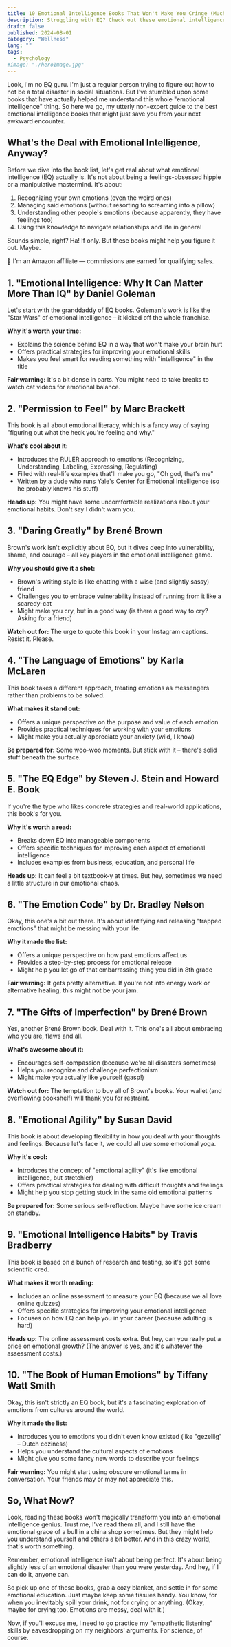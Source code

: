 ```yaml
---
title: 10 Emotional Intelligence Books That Won't Make You Cringe (Much)
description: Struggling with EQ? Check out these emotional intelligence books that might just save you from your next awkward encounter. No judgement, just real talk.
draft: false
published: 2024-08-01
category: "Wellness"
lang: ""
tags:
  - Psychology
#image: "./heroImage.jpg"
---
```



Look, I'm no EQ guru. I'm just a regular person trying to figure out how to not be a total disaster in social situations. But I've stumbled upon some books that have actually helped me understand this whole "emotional intelligence" thing. So here we go, my utterly non-expert guide to the best emotional intelligence books that might just save you from your next awkward encounter.


## What's the Deal with Emotional Intelligence, Anyway?

Before we dive into the book list, let's get real about what emotional intelligence (EQ) actually is. It's not about being a feelings-obsessed hippie or a manipulative mastermind. It's about:

1. Recognizing your own emotions (even the weird ones)
2. Managing said emotions (without resorting to screaming into a pillow)
3. Understanding other people's emotions (because apparently, they have feelings too)
4. Using this knowledge to navigate relationships and life in general

Sounds simple, right? Ha! If only. But these books might help you figure it out. Maybe.

👥 I'm an Amazon affiliate — commissions are earned for qualifying sales.

## 1. "Emotional Intelligence: Why It Can Matter More Than IQ" by Daniel Goleman

Let's start with the granddaddy of EQ books. Goleman's work is like the "Star Wars" of emotional intelligence – it kicked off the whole franchise.

**Why it's worth your time:**

- Explains the science behind EQ in a way that won't make your brain hurt
- Offers practical strategies for improving your emotional skills
- Makes you feel smart for reading something with "intelligence" in the title

**Fair warning:** It's a bit dense in parts. You might need to take breaks to watch cat videos for emotional balance.

## 2. "Permission to Feel" by Marc Brackett

This book is all about emotional literacy, which is a fancy way of saying "figuring out what the heck you're feeling and why."

**What's cool about it:**

- Introduces the RULER approach to emotions (Recognizing, Understanding, Labeling, Expressing, Regulating)
- Filled with real-life examples that'll make you go, "Oh god, that's me"
- Written by a dude who runs Yale's Center for Emotional Intelligence (so he probably knows his stuff)

**Heads up:** You might have some uncomfortable realizations about your emotional habits. Don't say I didn't warn you.

## 3. "Daring Greatly" by Brené Brown

Brown's work isn't explicitly about EQ, but it dives deep into vulnerability, shame, and courage – all key players in the emotional intelligence game.

**Why you should give it a shot:**

- Brown's writing style is like chatting with a wise (and slightly sassy) friend
- Challenges you to embrace vulnerability instead of running from it like a scaredy-cat
- Might make you cry, but in a good way (is there a good way to cry? Asking for a friend)

**Watch out for:** The urge to quote this book in your Instagram captions. Resist it. Please.

## 4. "The Language of Emotions" by Karla McLaren

This book takes a different approach, treating emotions as messengers rather than problems to be solved.

**What makes it stand out:**

- Offers a unique perspective on the purpose and value of each emotion
- Provides practical techniques for working with your emotions
- Might make you actually appreciate your anxiety (wild, I know)

**Be prepared for:** Some woo-woo moments. But stick with it – there's solid stuff beneath the surface.

## 5. "The EQ Edge" by Steven J. Stein and Howard E. Book

If you're the type who likes concrete strategies and real-world applications, this book's for you.

**Why it's worth a read:**

- Breaks down EQ into manageable components
- Offers specific techniques for improving each aspect of emotional intelligence
- Includes examples from business, education, and personal life

**Heads up:** It can feel a bit textbook-y at times. But hey, sometimes we need a little structure in our emotional chaos.

## 6. "The Emotion Code" by Dr. Bradley Nelson

Okay, this one's a bit out there. It's about identifying and releasing "trapped emotions" that might be messing with your life.

**Why it made the list:**

- Offers a unique perspective on how past emotions affect us
- Provides a step-by-step process for emotional release
- Might help you let go of that embarrassing thing you did in 8th grade

**Fair warning:** It gets pretty alternative. If you're not into energy work or alternative healing, this might not be your jam.

## 7. "The Gifts of Imperfection" by Brené Brown

Yes, another Brené Brown book. Deal with it. This one's all about embracing who you are, flaws and all.

**What's awesome about it:**

- Encourages self-compassion (because we're all disasters sometimes)
- Helps you recognize and challenge perfectionism
- Might make you actually like yourself (gasp!)

**Watch out for:** The temptation to buy all of Brown's books. Your wallet (and overflowing bookshelf) will thank you for restraint.

## 8. "Emotional Agility" by Susan David

This book is about developing flexibility in how you deal with your thoughts and feelings. Because let's face it, we could all use some emotional yoga.

**Why it's cool:**

- Introduces the concept of "emotional agility" (it's like emotional intelligence, but stretchier)
- Offers practical strategies for dealing with difficult thoughts and feelings
- Might help you stop getting stuck in the same old emotional patterns

**Be prepared for:** Some serious self-reflection. Maybe have some ice cream on standby.

## 9. "Emotional Intelligence Habits" by Travis Bradberry

This book is based on a bunch of research and testing, so it's got some scientific cred.

**What makes it worth reading:**

- Includes an online assessment to measure your EQ (because we all love online quizzes)
- Offers specific strategies for improving your emotional intelligence
- Focuses on how EQ can help you in your career (because adulting is hard)

**Heads up:** The online assessment costs extra. But hey, can you really put a price on emotional growth? (The answer is yes, and it's whatever the assessment costs.)

## 10. "The Book of Human Emotions" by Tiffany Watt Smith

Okay, this isn't strictly an EQ book, but it's a fascinating exploration of emotions from cultures around the world.

**Why it made the list:**

- Introduces you to emotions you didn't even know existed (like "gezellig" – Dutch coziness)
- Helps you understand the cultural aspects of emotions
- Might give you some fancy new words to describe your feelings

**Fair warning:** You might start using obscure emotional terms in conversation. Your friends may or may not appreciate this.

## So, What Now?

Look, reading these books won't magically transform you into an emotional intelligence genius. Trust me, I've read them all, and I still have the emotional grace of a bull in a china shop sometimes. But they might help you understand yourself and others a bit better. And in this crazy world, that's worth something.

Remember, emotional intelligence isn't about being perfect. It's about being slightly less of an emotional disaster than you were yesterday. And hey, if I can do it, anyone can.

So pick up one of these books, grab a cozy blanket, and settle in for some emotional education. Just maybe keep some tissues handy. You know, for when you inevitably spill your drink, not for crying or anything. (Okay, maybe for crying too. Emotions are messy, deal with it.)

Now, if you'll excuse me, I need to go practice my "empathetic listening" skills by eavesdropping on my neighbors' arguments. For science, of course.
